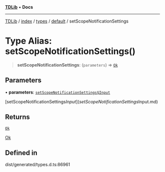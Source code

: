 [**TDLib**](../../../../../../README.md) • **Docs**

***

[TDLib](../../../../../../modules.md) / [index](../../../../../README.md) / [types](../../../README.md) / [default](../README.md) / setScopeNotificationSettings

# Type Alias: setScopeNotificationSettings()

> **setScopeNotificationSettings**: (`parameters`) => [`Ok`](Ok.md)

## Parameters

• **parameters**: [`setScopeNotificationSettings$Input`](setScopeNotificationSettings$Input.md)

[setScopeNotificationSettings$Input](setScopeNotificationSettings$Input.md)

## Returns

[`Ok`](Ok.md)

[Ok](Ok.md)

## Defined in

dist/generated/types.d.ts:86961
